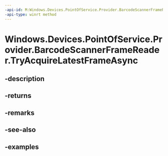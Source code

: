 ```yaml
---
-api-id: M:Windows.Devices.PointOfService.Provider.BarcodeScannerFrameReader.TryAcquireLatestFrameAsync
-api-type: winrt method
---
```


<!-- Method syntax.
public IAsyncOperation<BarcodeScannerVideoFrame> BarcodeScannerFrameReader.TryAcquireLatestFrameAsync()
-->

# Windows.Devices.PointOfService.Provider.BarcodeScannerFrameReader.TryAcquireLatestFrameAsync

## -description

## -returns

## -remarks

## -see-also

## -examples

